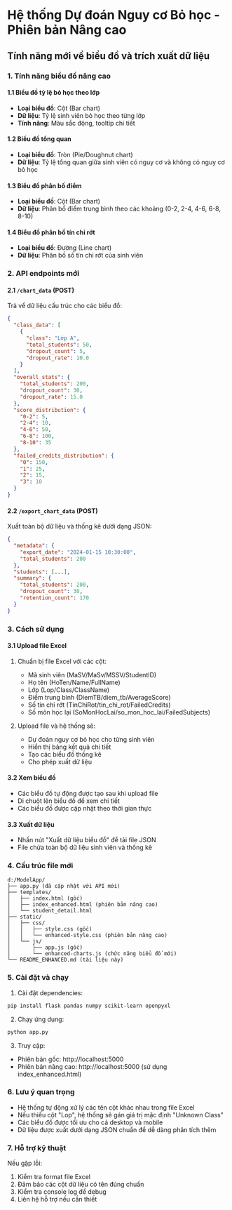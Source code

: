# Hệ thống Dự đoán Nguy cơ Bỏ học - Phiên bản Nâng cao

## Tính năng mới về biểu đồ và trích xuất dữ liệu

### 1. Tính năng biểu đồ nâng cao

#### 1.1 Biểu đồ tỷ lệ bỏ học theo lớp
- **Loại biểu đồ**: Cột (Bar chart)
- **Dữ liệu**: Tỷ lệ sinh viên bỏ học theo từng lớp
- **Tính năng**: Màu sắc động, tooltip chi tiết

#### 1.2 Biểu đồ tổng quan
- **Loại biểu đồ**: Tròn (Pie/Doughnut chart)
- **Dữ liệu**: Tỷ lệ tổng quan giữa sinh viên có nguy cơ và không có nguy cơ bỏ học

#### 1.3 Biểu đồ phân bố điểm
- **Loại biểu đồ**: Cột (Bar chart)
- **Dữ liệu**: Phân bố điểm trung bình theo các khoảng (0-2, 2-4, 4-6, 6-8, 8-10)

#### 1.4 Biểu đồ phân bố tín chỉ rớt
- **Loại biểu đồ**: Đường (Line chart)
- **Dữ liệu**: Phân bố số tín chỉ rớt của sinh viên

### 2. API endpoints mới

#### 2.1 `/chart_data` (POST)
Trả về dữ liệu cấu trúc cho các biểu đồ:
```json
{
  "class_data": [
    {
      "class": "Lớp A",
      "total_students": 50,
      "dropout_count": 5,
      "dropout_rate": 10.0
    }
  ],
  "overall_stats": {
    "total_students": 200,
    "dropout_count": 30,
    "dropout_rate": 15.0
  },
  "score_distribution": {
    "0-2": 5,
    "2-4": 10,
    "4-6": 50,
    "6-8": 100,
    "8-10": 35
  },
  "failed_credits_distribution": {
    "0": 150,
    "1": 25,
    "2": 15,
    "3": 10
  }
}
```

#### 2.2 `/export_chart_data` (POST)
Xuất toàn bộ dữ liệu và thống kê dưới dạng JSON:
```json
{
  "metadata": {
    "export_date": "2024-01-15 10:30:00",
    "total_students": 200
  },
  "students": [...],
  "summary": {
    "total_students": 200,
    "dropout_count": 30,
    "retention_count": 170
  }
}
```

### 3. Cách sử dụng

#### 3.1 Upload file Excel
1. Chuẩn bị file Excel với các cột:
   - Mã sinh viên (MaSV/MaSv/MSSV/StudentID)
   - Họ tên (HoTen/Name/FullName)
   - Lớp (Lop/Class/ClassName)
   - Điểm trung bình (DiemTB/diem_tb/AverageScore)
   - Số tín chỉ rớt (TinChiRot/tin_chi_rot/FailedCredits)
   - Số môn học lại (SoMonHocLai/so_mon_hoc_lai/FailedSubjects)

2. Upload file và hệ thống sẽ:
   - Dự đoán nguy cơ bỏ học cho từng sinh viên
   - Hiển thị bảng kết quả chi tiết
   - Tạo các biểu đồ thống kê
   - Cho phép xuất dữ liệu

#### 3.2 Xem biểu đồ
- Các biểu đồ tự động được tạo sau khi upload file
- Di chuột lên biểu đồ để xem chi tiết
- Các biểu đồ được cập nhật theo thời gian thực

#### 3.3 Xuất dữ liệu
- Nhấn nút "Xuất dữ liệu biểu đồ" để tải file JSON
- File chứa toàn bộ dữ liệu sinh viên và thống kê

### 4. Cấu trúc file mới

```
d:/ModelApp/
├── app.py (đã cập nhật với API mới)
├── templates/
│   ├── index.html (gốc)
│   ├── index_enhanced.html (phiên bản nâng cao)
│   └── student_detail.html
├── static/
│   ├── css/
│   │   ├── style.css (gốc)
│   │   └── enhanced-style.css (phiên bản nâng cao)
│   └── js/
│       ├── app.js (gốc)
│       └── enhanced-charts.js (chức năng biểu đồ mới)
└── README_ENHANCED.md (tài liệu này)
```

### 5. Cài đặt và chạy

1. Cài đặt dependencies:
```bash
pip install flask pandas numpy scikit-learn openpyxl
```

2. Chạy ứng dụng:
```bash
python app.py
```

3. Truy cập:
- Phiên bản gốc: http://localhost:5000
- Phiên bản nâng cao: http://localhost:5000 (sử dụng index_enhanced.html)

### 6. Lưu ý quan trọng

- Hệ thống tự động xử lý các tên cột khác nhau trong file Excel
- Nếu thiếu cột "Lop", hệ thống sẽ gán giá trị mặc định "Unknown Class"
- Các biểu đồ được tối ưu cho cả desktop và mobile
- Dữ liệu được xuất dưới dạng JSON chuẩn để dễ dàng phân tích thêm

### 7. Hỗ trợ kỹ thuật

Nếu gặp lỗi:
1. Kiểm tra format file Excel
2. Đảm bảo các cột dữ liệu có tên đúng chuẩn
3. Kiểm tra console log để debug
4. Liên hệ hỗ trợ nếu cần thiết
